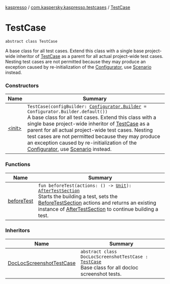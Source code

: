 [kaspresso](../../index.md) / [com.kaspersky.kaspresso.testcases](../index.md) / [TestCase](./index.md)

# TestCase

`abstract class TestCase`

A base class for all test cases. Extend this class with a single base project-wide inheritor of [TestCase](./index.md) as a
parent for all actual project-wide test cases. Nesting test cases are not permitted because they may produce an
exception caused by re-initialization of the [Configurator](../../com.kaspersky.kaspresso.configurator/-configurator/index.md), use [Scenario](../-scenario/index.md) instead.

### Constructors

| Name | Summary |
|---|---|
| [&lt;init&gt;](-init-.md) | `TestCase(configBuilder: `[`Configurator.Builder`](../../com.kaspersky.kaspresso.configurator/-configurator/-builder/index.md)` = Configurator.Builder.default())`<br>A base class for all test cases. Extend this class with a single base project-wide inheritor of [TestCase](./index.md) as a parent for all actual project-wide test cases. Nesting test cases are not permitted because they may produce an exception caused by re-initialization of the [Configurator](../../com.kaspersky.kaspresso.configurator/-configurator/index.md), use [Scenario](../-scenario/index.md) instead. |

### Functions

| Name | Summary |
|---|---|
| [beforeTest](before-test.md) | `fun beforeTest(actions: () -> `[`Unit`](https://kotlinlang.org/api/latest/jvm/stdlib/kotlin/-unit/index.html)`): `[`AfterTestSection`](../-after-test-section/index.md)<br>Starts the building a test, sets the [BeforeTestSection](../-before-test-section/index.md) actions and returns an existing instance of [AfterTestSection](../-after-test-section/index.md) to continue building a test. |

### Inheritors

| Name | Summary |
|---|---|
| [DocLocScreenshotTestCase](../../com.kaspersky.kaspresso.device.screenshots.docloc/-doc-loc-screenshot-test-case/index.md) | `abstract class DocLocScreenshotTestCase : `[`TestCase`](./index.md)<br>Base class for all docloc screenshot tests. |
